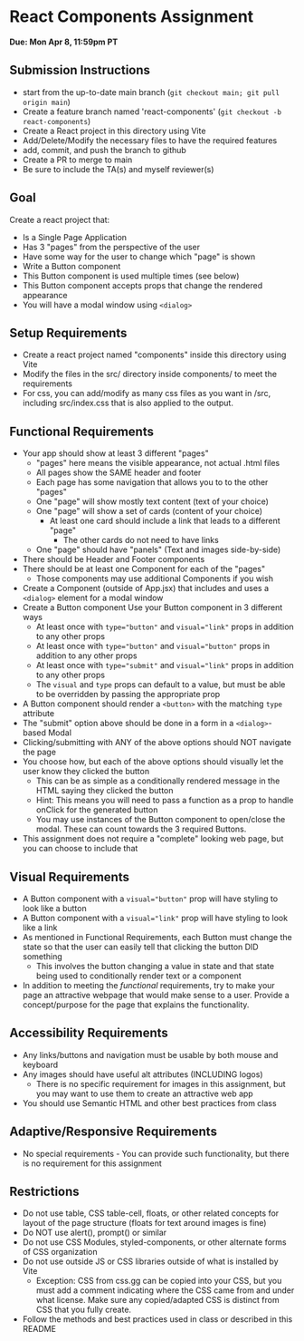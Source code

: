 # React Components Assignment

**Due: Mon Apr 8, 11:59pm PT**

## Submission Instructions

* start from the up-to-date main branch (`git checkout main; git pull origin main`)
* Create a feature branch named 'react-components' (`git checkout -b react-components`)
* Create a React project in this directory using Vite
* Add/Delete/Modify the necessary files to have the required features
* add, commit, and push the branch to github
* Create a PR to merge to main
* Be sure to include the TA(s) and myself reviewer(s)

## Goal

Create a react project that:
- Is a Single Page Application
- Has 3 "pages" from the perspective of the user
- Have some way for the user to change which "page" is shown 
- Write a Button component
- This Button component is used multiple times (see below)
- This Button component accepts props that change the rendered appearance
- You will have a modal window using `<dialog>`

## Setup Requirements

- Create a react project named "components" inside this directory using Vite
- Modify the files in the src/ directory inside components/ to meet the requirements
- For css, you can add/modify as many css files as you want in /src, including src/index.css that is also applied to the output.

## Functional Requirements

- Your app should show at least 3 different "pages"
  - "pages" here means the visible appearance, not actual .html files
  - All pages show the SAME header and footer
  - Each page has some navigation that allows you to to the other "pages"
  - One "page" will show mostly text content (text of your choice)
  - One "page" will show a set of cards (content of your choice)
    - At least one card should include a link that leads to a different "page"
      - The other cards do not need to have links
  - One "page" should have "panels" (Text and images side-by-side)
- There should be Header and Footer components
- There should be at least one Component for each of the "pages"
  - Those components may use additional Components if you wish
- Create a Component (outside of App.jsx) that includes and uses a `<dialog>` element for a modal window
- Create a Button component Use your Button component in 3 different ways
  - At least once with `type="button"` and `visual="link"` props in addition to any other props
  - At least once with `type="button"` and `visual="button"` props in addition to any other props
  - At least once with `type="submit"` and `visual="link"` props in addition to any other props
  - The `visual` and `type` props can default to a value, but must be able to be overridden by passing the appropriate prop
- A Button component should render a `<button>` with the matching `type` attribute
- The "submit" option above should be done in a form in a `<dialog>`-based Modal
- Clicking/submitting with ANY of the above options should NOT navigate the page
- You choose how, but each of the above options should visually let the user know they clicked the button
  - This can be as simple as a conditionally rendered message in the HTML saying they clicked the button
  - Hint: This means you will need to pass a function as a prop to handle onClick for the generated button
  - You may use instances of the Button component to open/close the modal.  These can count towards the 3 required Buttons.
- This assignment does not require a "complete" looking web page, but you can choose to include that

## Visual Requirements

- A Button component with a `visual="button"` prop will have styling to look like a button
- A Button component with a `visual="link"` prop will have styling to look like a link
- As mentioned in Functional Requirements, each Button must change the state so that the user can easily tell that clicking the button DID something
  - This involves the button changing a value in state and that state being used to conditionally render text or a component
- In addition to meeting the _functional_ requirements, try to make your page an attractive webpage that would make sense to a user.  Provide a concept/purpose for the page that explains the functionality.

## Accessibility Requirements

- Any links/buttons and navigation must be usable by both mouse and keyboard
- Any images should have useful alt attributes (INCLUDING logos)
  - There is no specific requirement for images in this assignment, but you may want to use them to create an attractive web app
- You should use Semantic HTML and other best practices from class

## Adaptive/Responsive Requirements

- No special requirements - You can provide such functionality, but there is no requirement for this assignment

## Restrictions

- Do not use table, CSS table-cell, floats, or other related concepts for layout of the page structure (floats for text around images is fine)
- Do NOT use alert(), prompt() or similar
- Do not use CSS Modules, styled-components, or other alternate forms of CSS organization
- Do not use outside JS or CSS libraries outside of what is installed by Vite
  - Exception: CSS from css.gg can be copied into your CSS, but you must add a comment indicating where the CSS came from and under what license.  Make sure any copied/adapted CSS is distinct from CSS that you fully create.
- Follow the methods and best practices used in class or described in this README

